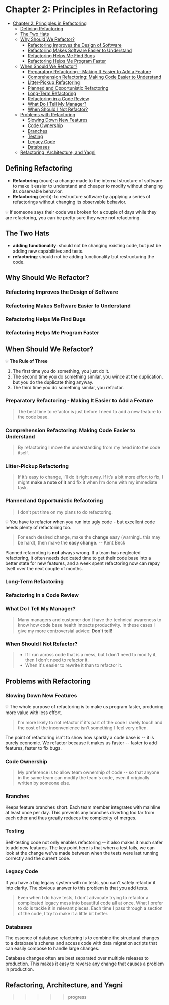 # Chapter 2: Principles in Refactoring

- [Chapter 2: Principles in Refactoring](#chapter-2-principles-in-refactoring)
  - [Defining Refactoring](#defining-refactoring)
  - [The Two Hats](#the-two-hats)
  - [Why Should We Refactor?](#why-should-we-refactor)
    - [Refactoring Improves the Design of Software](#refactoring-improves-the-design-of-software)
    - [Refactoring Makes Software Easier to Understand](#refactoring-makes-software-easier-to-understand)
    - [Refactoring Helps Me Find Bugs](#refactoring-helps-me-find-bugs)
    - [Refactoring Helps Me Program Faster](#refactoring-helps-me-program-faster)
  - [When Should We Refactor?](#when-should-we-refactor)
    - [Preparatory Refactoring - Making It Easier to Add a Feature](#preparatory-refactoring---making-it-easier-to-add-a-feature)
    - [Comprehension Refactoring: Making Code Easier to Understand](#comprehension-refactoring-making-code-easier-to-understand)
    - [Litter-Pickup Refactoring](#litter-pickup-refactoring)
    - [Planned and Opportunistic Refactoring](#planned-and-opportunistic-refactoring)
    - [Long-Term Refactoring](#long-term-refactoring)
    - [Refactoring in a Code Review](#refactoring-in-a-code-review)
    - [What Do I Tell My Manager?](#what-do-i-tell-my-manager)
    - [When Should I Not Refactor?](#when-should-i-not-refactor)
  - [Problems with Refactoring](#problems-with-refactoring)
    - [Slowing Down New Features](#slowing-down-new-features)
    - [Code Ownership](#code-ownership)
    - [Branches](#branches)
    - [Testing](#testing)
    - [Legacy Code](#legacy-code)
    - [Databases](#databases)
  - [Refactoring, Architecture, and Yagni](#refactoring-architecture-and-yagni)

## Defining Refactoring

- **Refactoring** (noun): a change made to the internal structure of software to
  make it easier to understand and cheaper to modify without changing its
  observable behavior.
- **Refactoring** (verb): to restructure software by applying a series of
  refactorings without changing its observable behavior.

💡 If someone says their code was broken for a couple of days while they are
refactoring, you can be pretty sure they were not refactoring.

## The Two Hats

- **adding functionality**: should not be changing existing code, but just be
  adding new capabilities and tests.
- **refactoring**: should not be adding functionality but restructuring the
  code.

## Why Should We Refactor?

### Refactoring Improves the Design of Software

### Refactoring Makes Software Easier to Understand

### Refactoring Helps Me Find Bugs

### Refactoring Helps Me Program Faster

## When Should We Refactor?

💡 **The Rule of Three**

1. The first time you do something, you just do it.
2. The second time you do something similar, you wince at the duplication, but
   you do the duplicate thing anyway.
3. The third time you do something similar, you refactor.

### Preparatory Refactoring - Making It Easier to Add a Feature

> The best time to refactor is just before I need to add a new feature to the
> code base.

### Comprehension Refactoring: Making Code Easier to Understand

> By refactoring I move the understanding from my head into the code itself.

### Litter-Pickup Refactoring

> If it’s easy to change, I’ll do it right away. If it’s a bit more effort to
> fix, I might **make a note of it** and fix it when I’m done with my immediate
> task.

### Planned and Opportunistic Refactoring

> I don't put time on my plans to do refactoring.

💡 You have to refactor when you run into ugly code - but excellent code needs
plenty of refactoring too.

> For each desired change, make the **change** easy (warningL this may be hard),
> then make the **easy change**. -- Kent Beck

Planned refacroting is **not** always wrong. If a team has neglected
refactoring, it often needs dedicated time to get their code base into a better
state for new features, and a week spent refactoring now can repay itself over
the next couple of months.

### Long-Term Refactoring

### Refactoring in a Code Review

### What Do I Tell My Manager?

> Many managers and customer don't have the technical awareness to know how code
> base health impacts productivity. In these cases I give my more controversial
> advice: **Don't tell!**

### When Should I Not Refactor?

> - If I run across code that is a mess, but I don't need to modify it, then I
>   don't need to refactor it.
> - When it's easier to rewrite it than to refactor it.

## Problems with Refactoring

### Slowing Down New Features

💡 The whole purpose of refactoring is to make us program faster, producing more
value with less effort.

> I'm more likely to not refactor if it's part of the code I rarely touch and
> the cost of the inconvenience isn't something I feel very often.

The point of refactoring isn't to show how sparkly a code base is -- it is
purely economic. We refactor because it makes us faster -- faster to add
features, faster to fix bugs.

### Code Ownership

> My preference is to allow team ownership of code -- so that anyone in the same
> team can modify the team's code, even if originally written by someone else.

### Branches

Keeps feature branches short. Each team member integrates with mainline at least
once per day. This prevents any branches diverting too far from each other and
thus greatly reduces the complexity of merges.

### Testing

Self-testing code not only enables refactoring -- it also makes it much safer to
add new features. The key point here is that when a test fails, we can look at
the change we've made between when the tests were last running correctly and
the current code.

### Legacy Code

If you have a big legacy system with no tests, you can't safely refactor it into
clarity. The obvious answer to this problem is that you add tests.

> Even when I do have tests, I don't advocate trying to refactor a complicated
> legacy mess into beautiful code all at once. What I prefer to do is tackle it
> in relevant pieces. Each time I pass through a section of the code, I try to
> make it a little bit better.

### Databases

The essence of database refactoring is to combine the structural changes to a
database's schema and access code with data migration scripts that can easily
compose to handle large changes.

Database changes often are best separated over multiple releases to production.
This makes it easy to reverse any change that causes a problem in production.

## Refactoring, Architecture, and Yagni

>>>>> progress
